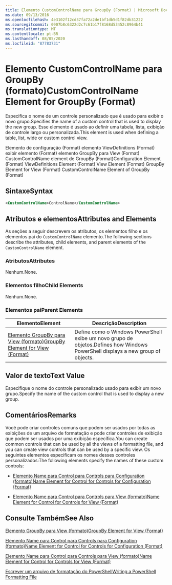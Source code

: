 ```yaml
---
title: Elemento CustomControlName para GroupBy (Format) | Microsoft Docs
ms.date: 09/13/2016
ms.openlocfilehash: 4e3102f12cd37fa72a2de1bf1db5d1f82db31222
ms.sourcegitcommit: 0907b8c6322d2c7c61b17f8168d53452c8964b41
ms.translationtype: MT
ms.contentlocale: pt-BR
ms.lasthandoff: 08/05/2020
ms.locfileid: "87783731"
---
```

# <a name="customcontrolname-element-for-groupby-format"></a><span data-ttu-id="fcc63-102">Elemento CustomControlName para GroupBy (formato)</span><span class="sxs-lookup"><span data-stu-id="fcc63-102">CustomControlName Element for GroupBy (Format)</span></span>

<span data-ttu-id="fcc63-103">Especifica o nome de um controle personalizado que é usado para exibir o novo grupo.</span><span class="sxs-lookup"><span data-stu-id="fcc63-103">Specifies the name of a custom control that is used to display the new group.</span></span> <span data-ttu-id="fcc63-104">Esse elemento é usado ao definir uma tabela, lista, exibição de controle largo ou personalizada.</span><span class="sxs-lookup"><span data-stu-id="fcc63-104">This element is used when defining a table, list, wide or custom control view.</span></span>

<span data-ttu-id="fcc63-105">Elemento de configuração (Format) elemento ViewDefinitions (Format) exibir elemento (Format) elemento GroupBy para View (Format) CustomControlName element de GroupBy (Format)</span><span class="sxs-lookup"><span data-stu-id="fcc63-105">Configuration Element (Format) ViewDefinitions Element (Format) View Element (Format) GroupBy Element for View (Format) CustomControlName Element of GroupBy (Format)</span></span>

## <a name="syntax"></a><span data-ttu-id="fcc63-106">Sintaxe</span><span class="sxs-lookup"><span data-stu-id="fcc63-106">Syntax</span></span>

```xml
<CustomControlName>ControlName</CustomControlName>
```

## <a name="attributes-and-elements"></a><span data-ttu-id="fcc63-107">Atributos e elementos</span><span class="sxs-lookup"><span data-stu-id="fcc63-107">Attributes and Elements</span></span>

<span data-ttu-id="fcc63-108">As seções a seguir descrevem os atributos, os elementos filho e os elementos pai do `CustomControlName` elemento.</span><span class="sxs-lookup"><span data-stu-id="fcc63-108">The following sections describe the attributes, child elements, and parent elements of the `CustomControlName` element.</span></span>

### <a name="attributes"></a><span data-ttu-id="fcc63-109">Atributos</span><span class="sxs-lookup"><span data-stu-id="fcc63-109">Attributes</span></span>

<span data-ttu-id="fcc63-110">Nenhum.</span><span class="sxs-lookup"><span data-stu-id="fcc63-110">None.</span></span>

### <a name="child-elements"></a><span data-ttu-id="fcc63-111">Elementos filho</span><span class="sxs-lookup"><span data-stu-id="fcc63-111">Child Elements</span></span>

<span data-ttu-id="fcc63-112">Nenhum.</span><span class="sxs-lookup"><span data-stu-id="fcc63-112">None.</span></span>

### <a name="parent-elements"></a><span data-ttu-id="fcc63-113">Elementos pai</span><span class="sxs-lookup"><span data-stu-id="fcc63-113">Parent Elements</span></span>

|<span data-ttu-id="fcc63-114">Elemento</span><span class="sxs-lookup"><span data-stu-id="fcc63-114">Element</span></span>|<span data-ttu-id="fcc63-115">Descrição</span><span class="sxs-lookup"><span data-stu-id="fcc63-115">Description</span></span>|
|-------------|-----------------|
|[<span data-ttu-id="fcc63-116">Elemento GroupBy para View (formato)</span><span class="sxs-lookup"><span data-stu-id="fcc63-116">GroupBy Element for View (Format)</span></span>](./groupby-element-for-view-format.md)|<span data-ttu-id="fcc63-117">Define como o Windows PowerShell exibe um novo grupo de objetos.</span><span class="sxs-lookup"><span data-stu-id="fcc63-117">Defines how Windows PowerShell displays a new group of objects.</span></span>|

## <a name="text-value"></a><span data-ttu-id="fcc63-118">Valor de texto</span><span class="sxs-lookup"><span data-stu-id="fcc63-118">Text Value</span></span>

<span data-ttu-id="fcc63-119">Especifique o nome do controle personalizado usado para exibir um novo grupo.</span><span class="sxs-lookup"><span data-stu-id="fcc63-119">Specify the name of the custom control that is used to display a new group.</span></span>

## <a name="remarks"></a><span data-ttu-id="fcc63-120">Comentários</span><span class="sxs-lookup"><span data-stu-id="fcc63-120">Remarks</span></span>

<span data-ttu-id="fcc63-121">Você pode criar controles comuns que podem ser usados por todas as exibições de um arquivo de formatação e pode criar controles de exibição que podem ser usados por uma exibição específica.</span><span class="sxs-lookup"><span data-stu-id="fcc63-121">You can create common controls that can be used by all the views of a formatting file, and you can create view controls that can be used by a specific view.</span></span> <span data-ttu-id="fcc63-122">Os seguintes elementos especificam os nomes desses controles personalizados:</span><span class="sxs-lookup"><span data-stu-id="fcc63-122">The following elements specify the names of these custom controls:</span></span>

- [<span data-ttu-id="fcc63-123">Elemento Name para Control para Controls para Configuration (formato)</span><span class="sxs-lookup"><span data-stu-id="fcc63-123">Name Element for Control for Controls for Configuration (Format)</span></span>](./name-element-for-control-for-controls-for-configuration-format.md)

- [<span data-ttu-id="fcc63-124">Elemento Name para Control para Controls para View (formato)</span><span class="sxs-lookup"><span data-stu-id="fcc63-124">Name Element for Control for Controls for View (Format)</span></span>](./name-element-for-control-for-controls-for-view-format.md)

## <a name="see-also"></a><span data-ttu-id="fcc63-125">Consulte Também</span><span class="sxs-lookup"><span data-stu-id="fcc63-125">See Also</span></span>

[<span data-ttu-id="fcc63-126">Elemento GroupBy para View (formato)</span><span class="sxs-lookup"><span data-stu-id="fcc63-126">GroupBy Element for View (Format)</span></span>](./groupby-element-for-view-format.md)

[<span data-ttu-id="fcc63-127">Elemento Name para Control para Controls para Configuration (formato)</span><span class="sxs-lookup"><span data-stu-id="fcc63-127">Name Element for Control for Controls for Configuration (Format)</span></span>](./name-element-for-control-for-controls-for-configuration-format.md)

[<span data-ttu-id="fcc63-128">Elemento Name para Control para Controls para View (formato)</span><span class="sxs-lookup"><span data-stu-id="fcc63-128">Name Element for Control for Controls for View (Format)</span></span>](./name-element-for-control-for-controls-for-view-format.md)

[<span data-ttu-id="fcc63-129">Escrever um arquivo de formatação do PowerShell</span><span class="sxs-lookup"><span data-stu-id="fcc63-129">Writing a PowerShell Formatting File</span></span>](./writing-a-powershell-formatting-file.md)
